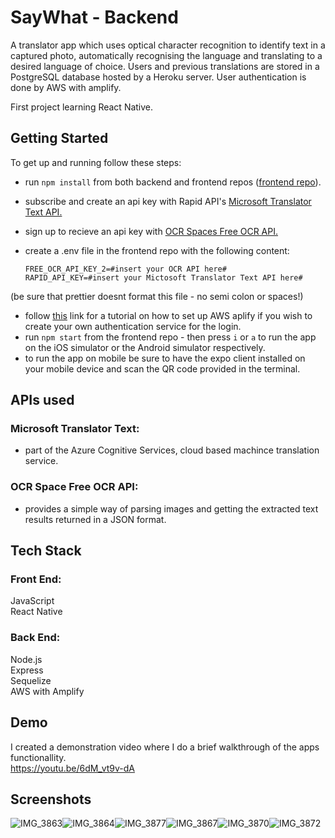 # SayWhat - Backend
A translator app which uses optical character recognition to identify text in a captured photo, automatically recognising the language and translating to a desired language of choice. Users and previous translations are stored in a PostgreSQL database hosted by a Heroku server. User authentication is done by AWS with amplify.

First project learning React Native.

## Getting Started
To get up and running follow these steps: 
* run `npm install` from both backend and frontend repos (<a href="https://github.com/Mr-Richards/SayWhat-Frontend" target="_blank" rel="noreferrer">frontend repo<a />).
* subscribe and create an api key with Rapid API's <a href="https://rapidapi.com/microsoft-azure-org-microsoft-cognitive-services/api/microsoft-translator-text/" target="_blank" rel="noreferrer">Microsoft Translator Text API. <a /> 
* sign up to recieve an api key with <a href="https://ocr.space/ocrapi" target="_blank" rel="noreferrer">OCR Spaces Free OCR API. <a />
* create a .env file in the frontend repo with the following content:
  
      FREE_OCR_API_KEY_2=#insert your OCR API here#
      RAPID_API_KEY=#insert your Mictosoft Translator Text API here#

(be sure that prettier doesnt format this file - no semi colon or spaces!)
  
* follow <a href="" target="_blank" rel="noreferrer">this<a /> link for a tutorial on how to set up AWS aplify if you wish to create your own authentication service for the login.
* run `npm start` from the frontend repo - then press `i` or `a` to run the app on the iOS simulator or the Android simulator respectively.
* to run the app on mobile be sure to have the expo client installed on your mobile device and scan the QR code provided in the terminal.

## APIs used
### Microsoft Translator Text:
  * part of the Azure Cognitive Services, cloud based machince translation service.
  
### OCR Space Free OCR API:
  * provides a simple way of parsing images and getting the extracted text results returned in a JSON format.
  
## Tech Stack
### Front End:
JavaScript <br />
React Native

### Back End:
Node.js <br />
Express <br />
Sequelize <br />
AWS with Amplify 

## Demo
I created a demonstration video where I do a brief walkthrough of the apps functionallity. <br />
https://youtu.be/6dM_vt9v-dA

## Screenshots
![IMG_3863](https://user-images.githubusercontent.com/100375389/178104080-9cd298c9-9251-45e0-a393-30449eb37097.PNG)![IMG_3864](https://user-images.githubusercontent.com/100375389/178104088-2233ebfc-1771-4965-a454-f57ec45a63bd.PNG)![IMG_3877](https://user-images.githubusercontent.com/100375389/178104110-e5ff1052-ccd8-4599-b7bf-502afd85e86b.jpeg)![IMG_3867](https://user-images.githubusercontent.com/100375389/178104126-5d0d6d8f-cfa9-462a-971c-d652f80c763e.PNG)![IMG_3870](https://user-images.githubusercontent.com/100375389/178104131-e513c8d2-fa0c-4fa4-bdcc-dab4a3ae0ddd.PNG)![IMG_3872](https://user-images.githubusercontent.com/100375389/178104137-a4a74113-fef1-4410-9a4f-be97c151e7dc.PNG)


